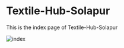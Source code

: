 # Textile-Hub-Solapur

This is the index page of Textile-Hub-Solapur

![index](https://user-images.githubusercontent.com/68384029/91286928-b11bc600-e7ac-11ea-997a-6891268bf40e.png)
